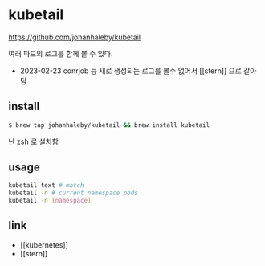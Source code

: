 # kubetail

https://github.com/johanhaleby/kubetail

여러 파드의 로그를 함께 볼 수 있다.

+ 2023-02-23 
  conrjob 등 새로 생성되는 로그를 볼수 없어서 [[stern]] 으로 갈아탐

## install
```sh
$ brew tap johanhaleby/kubetail && brew install kubetail
```

난 zsh 로 설치함

## usage
```sh
kubetail text # match
kubetail -n # current namespace pods
kubetail -n [namespace]
```

## link
- [[kubernetes]]
- [[stern]]

